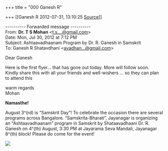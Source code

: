 +++
title = "000 Ganesh R"

+++
[[Ganesh R	2012-07-31, 13:10:25 [Source](https://groups.google.com/g/bvparishat/c/1g6ICXX5UBs)]]



  
  

---------- Forwarded message ----------  
From: **Dr. T S Mohan** \<[t.s....@gmail.com]()\>  
Date: Mon, Jul 30, 2012 at 7:12 PM  
Subject: Ashtaavadhaanam Program by Dr. R. Ganesh in Samskrit  
To: Ganesh R Shatavdhani \<[avadhan...@gmail.com]()\>  
  
  

Dear Ganesh  
  
Here is the first flyer... that has gone out today. More will follow soon.  
Kindly share this with all your friends and well-wishers ... so they can plan to attend this  
  
warm regards  
Mohan  
  
  

**Namasthe!**



August 3^(rd) is “Samskrit Day”! To celebrate the occasion there are several programs across Bangalore. “Samskrita-Bharati”, Jayanagar is organizing an “Ashtaavadhaanam” program in Samskrit by Shataavadhaani Dr. R. Ganesh on 4^(th) August, 3:30 PM at Jayarama Seva Mandali, Jayanagar 8^(th) block! Please do come for the event!



![](https://groups.google.com/group/bvparishat/attach/3c12723241fe860e/image002.jpg?part=0.1)



  

  


